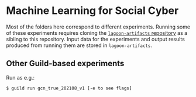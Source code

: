 # Machine Learning for Social Cyber

Most of the folders here correspond to different experiments. Running some of these experiments requires cloning the [`lagoon-artifacts` repository](https://gitlab-ext.galois.com/lagoon/lagoon-artifacts) as a sibling to this repository. Input data for the experiments and output results produced from running them are stored in `lagoon-artifacts`.

## Other Guild-based experiments

Run as e.g.:

```sh
$ guild run gcn_true_202108_v1 [-e to see flags]
```
